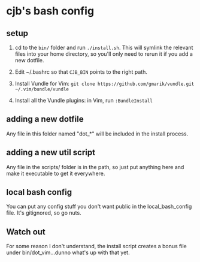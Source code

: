 # cjb's bash config
## setup
1. cd to the `bin/` folder and run `./install.sh`. This will symlink the
relevant files into your home directory, so you'll only need to rerun it if you
add a new dotfile.

2. Edit ~/.bashrc so that `CJB_BIN` points to the right path.

3. Install Vundle for Vim: `git clone https://github.com/gmarik/vundle.git ~/.vim/bundle/vundle`

4. Install all the Vundle plugins: in Vim, run `:BundleInstall`

## adding a new dotfile
Any file in this folder named "dot\_*" will be included in the install process.

## adding a new util script
Any file in the scripts/ folder is in the path, so just put anything here and
make it executable to get it everywhere.

## local bash config
You can put any config stuff you don't want public in the local_bash_config
file. It's gitignored, so go nuts.

## Watch out
For some reason I don't understand, the install script creates a bonus file
under bin/dot_vim...dunno what's up with that yet.
